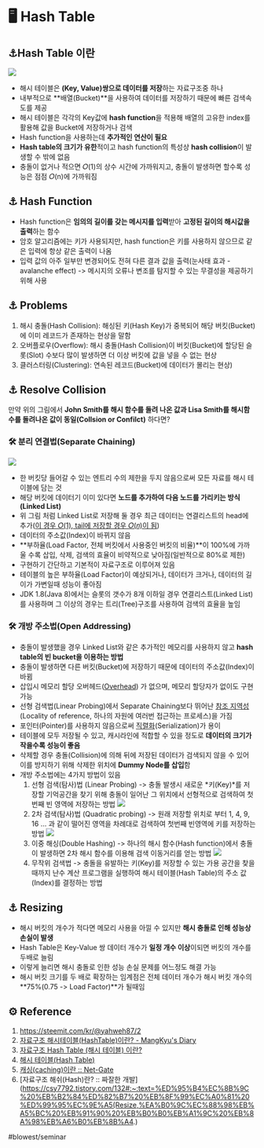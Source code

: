 # 🖥 Hash Table
## ⚓️Hash Table 이란
![](hash_table/Screen%20Shot%202021-02-28%20at%202.40.14%20PM%203.png)

*  해시 테이블은 **(Key, Value)쌍으로 데이터를 저장**하는 자료구조중 하나
* 내부적으로 **배열(Bucket)**을 사용하여 데이터를 저장하기 때문에 빠른 검색속도를 제공
* 해시 테이블은 각각의 Key값에 **hash function**을 적용해 배열의 고유한 index를 활용해 값을 Bucket에 저장하거나 검색
* Hash function을 사용하는데 **추가적인 연산이 필요**
* **Hash table의 크기가 유한**적이고 hash function의 특성상 **hash collision**이 발생할 수 밖에 없음
* 충돌이 없거나 적으면 𝑂(1)의 상수 시간에 가까워지고, 충돌이 발생하면 할수록 성능은 점점 𝑂(n)에 가까워짐


## ⚓️ Hash Function
* Hash function은 **임의의 길이를 갖는 메시지를 입력**받아 **고정된 길이의 해시값을 출력**하는 함수
* 암호 알고리즘에는 키가 사용되지만, hash function은 키를 사용하지 않으므로 같은 입력에 항상 같은 출력이 나옴
* 입력 값의 아주 일부만 변경되어도 전혀 다른 결과 값을 출력(눈사태 효과 - avalanche effect) -> 메시지의 오류나 변조를 탐지할 수 있는 무결성을 제공하기 위해 사용

## ⚓️ Problems
1. 해시 충돌(Hash Collision): 해싱된 키(Hash Key)가 중복되어 해당 버킷(Bucket)에 이미 레코드가 존재하는 현상을 말함
2. 오버플로우(Overflow): 해시 충돌(Hash Collision)이 버킷(Bucket)에 할당된 슬롯(Slot) 수보다 많이 발생하면 더 이상 버킷에 값을 넣을 수 없는 현상
3. 클러스터링(Clustering): 연속된 레코드(Bucket)에 데이터가 몰리는 현상)

## ⚓️ Resolve Collision
만약 위의 그림에서 **John Smith를 해시 함수를 돌려 나온 값과 Lisa Smith를 해시함수를 돌려나온 값이 동일(Collsion or Confilct)** 하다면?

### 🛠 분리 연결법(Separate Chaining)
![](hash_table/Screen%20Shot%202021-02-28%20at%203.46.42%20PM%203.png)

* 한 버킷당 들어갈 수 있는 엔트리 수의 제한을 두지 않음으로써 모든 자료를 해시 테이블에 담는 것
* 해당 버킷에 데이터기 이미 있다면 **노드를 추가하여 다음 노드를 가리키는 방식(Linked List)**
* 위 그림 처럼 Linked List로 저장해 둘 경우 최근 데이터는 연결리스트의 head에 추가([이 경우  𝑂(1), tail에 저장할 경우  𝑂(𝑛)이 됨](https://ratsgo.github.io/data%20structure&algorithm/2017/09/30/list/))
* 데이터의 주소값(Index)이 바뀌지 않음
* **부하율(Load Factor, 전체 버킷에서 사용중인 버킷의 비율)**이 100%에 가까울 수록 삽입, 삭제, 검색의 효율이 비약적으로 낮아짐(일반적으로 80%로 제한)
* 구현하기 간단하고 기본적이 자료구조로 이루어져 있음
* 테이블의 높은 부하율(Load Factor)이 예상되거나, 데이터가 크거나, 데이터의 길이가 가변일때 성능이 좋아짐
* JDK 1.8(Java 8)에서는 슬롯의 갯수가 8개 이하일 경우 연결리스트(Linked List)를 사용하며 그 이상의 경우는 트리(Tree)구조를 사용하여 검색의 효율을 높임

### 🛠 개방 주소법(Open Addressing)
* 충돌이 발생했을 경우 Linked List와 같은 추가적인 메모리를 사용하지 않고 **hash table의 빈 bucket을 이용하는 방법**
* 충돌이 발생하면 다른 버킷(Bucket)에 저장하기 때문에 데이터의 주소값(Index)이 바뀜
* 삽입시 메모리 할당 오버헤드([Overhead](https://se-sik.tistory.com/21)) 가 없으며, 메모리 할당자가 없이도 구현 가능
* 선형 검색법(Linear Probing)에서 Separate Chaining보다 뛰어난 [참조 지역성](https://anyflow.net/311#:~:text=%EB%8F%99%EC%9D%BC%ED%95%9C%20%EA%B0%92%20%EB%98%90%EB%8A%94%20%ED%95%B4%EB%8B%B9%20%EA%B0%92,%2C%20%EC%88%9C%EC%B0%A8(sequential)%20%EC%A7%80%EC%97%AD%EC%84%B1.)(Locality of reference, 하나의 자원에 여러번 접근하는 프로세스)을 가짐
* 포인터(Pointer)를 사용하지 않음으로써 [직렬화](https://weicomes.tistory.com/63)(Serialization)가 용이
* 테이블에 모두 저장될 수 있고, 캐시라인에 적합할 수 있을 정도로 **데이터의 크기가 작을수록 성능이 좋음**
* 삭제할 경우 충돌(Collision)에 의해 뒤에 저장된 데이터가 검색되지 않을 수 있어 이를 방지하기 위해 삭제한 위치에 **Dummy Node를 삽입**함
* 개방 주소법에는 4가지 방법이 있음
	1. 선형 검색(탐사)법 (Linear Probing) -> 충돌 발생시 새로운 *키(Key)*를 저장할 기억공간을 찾기 위해 충돌이 일어난 그 위치에서 선형적으로 검색하여 첫 번째 빈 영역에 저장하는 방법
![](hash_table/Screen%20Shot%202021-02-28%20at%204.47.39%20PM%203.png)
	2. 2차 검색(탐사)법 (Quadratic probing) -> 원래 저장할 위치로 부터 1, 4, 9, 16 ... 과 같이 떨어진 영역을 차례대로 검색하여 첫번째 빈영역에 키를 저장하는 방법
![](hash_table/Screen%20Shot%202021-02-28%20at%204.49.53%20PM%203.png)
	3. 이중 해싱(Double Hashing) -> 하나의 해시 함수(Hash function)에서 충돌이 발생하면 2차 해시 함수를 이용해 검색 이동거리를 얻는 방법
![](hash_table/Screen%20Shot%202021-02-28%20at%204.52.25%20PM%203.png)
	4. 무작위 검색법 -> 충돌을 유발하는 키(Key)를 저장할 수 있는 가용 공간을 찾을 때까지 난수 계산 프로그램을 실행하여 해시 테이블(Hash Table)의 주소 값(Index)를 결정하는 방법
	
## ⚓️ Resizing
* 해시 버킷의 개수가 적다면 메모리 사용을 아낄 수 있지만 **해시 충돌로 인해 성능상 손실이 발생**
* Hash Table은 Key-Value 쌍 데이터 개수가 **일정 개수 이상**이되면 버킷의 개수를 두배로 늘림
* 이렇게 늘리면 해시 충돌로 인한 성능 손실 문제를 어느정도 해결 가능
* 해시 버킷 크기를 두 배로 확장하는 임계점은 전체 데이터 개수가 해시 버킷 개수의 **75%(0.75 -> Load Factor)**가 될때임

## ⚙️ Reference
1. https://steemit.com/kr/@yahweh87/2
2. [자료구조 해시테이블(HashTable)이란? - MangKyu's Diary](https://mangkyu.tistory.com/102)
3. [자료구조 Hash Table (해시 테이블) 이란?](https://k39335.tistory.com/18)
4. [해시 테이블(Hash Table)](https://dev-kani.tistory.com/1)
5. [캐싱(caching)이란 :: Net-Gate](https://net-gate.tistory.com/11)
6. [자료구조 해쉬(Hash)란? :: 짜잘한 개발](https://csy7792.tistory.com/132#:~:text=%ED%95%B4%EC%8B%9C%20%EB%B2%84%ED%82%B7%20%EB%8F%99%EC%A0%81%20%ED%99%95%EC%9E%A5(Resize,%EA%B0%9C%EC%88%98%EB%A5%BC%20%EB%91%90%20%EB%B0%B0%EB%A1%9C%20%EB%8A%98%EB%A6%B0%EB%8B%A4.)

#blowest/seminar
